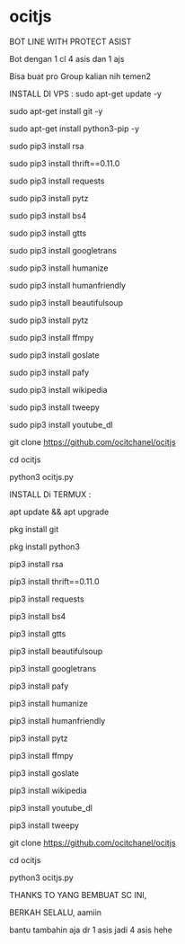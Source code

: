 # ocitjs
BOT LINE WITH PROTECT ASIST

Bot dengan 1 cl 4 asis dan 1 ajs

Bisa buat pro Group kalian nih temen2



INSTALL DI VPS :
sudo apt-get update -y

sudo apt-get install git -y

sudo apt-get install python3-pip -y

sudo pip3 install rsa

sudo pip3 install thrift==0.11.0

sudo pip3 install requests

sudo pip3 install pytz

sudo pip3 install bs4

sudo pip3 install gtts

sudo pip3 install googletrans

sudo pip3 install humanize

sudo pip3 install humanfriendly

sudo pip3 install beautifulsoup

sudo pip3 install pytz

sudo pip3 install ffmpy

sudo pip3 install goslate

sudo pip3 install pafy

sudo pip3 install wikipedia

sudo pip3 install tweepy

sudo pip3 install youtube_dl

git clone https://github.com/ocitchanel/ocitjs

cd ocitjs

python3 ocitjs.py

INSTALL Di TERMUX :

apt update && apt upgrade

pkg install git

pkg install python3

pip3 install rsa

pip3 install thrift==0.11.0

pip3 install requests

pip3 install bs4

pip3 install gtts

pip3 install beautifulsoup

pip3 install googletrans

pip3 install pafy

pip3 install humanize

pip3 install humanfriendly

pip3 install pytz

pip3 install ffmpy

pip3 install goslate

pip3 install wikipedia

pip3 install youtube_dl

pip3 install tweepy

git clone https://github.com/ocitchanel/ocitjs

cd ocitjs

python3 ocitjs.py


THANKS TO YANG BEMBUAT SC INI,

BERKAH SELALU, aamiin

bantu tambahin aja dr 1 asis jadi 4 asis hehe
